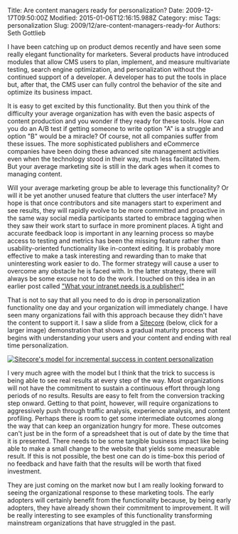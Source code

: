 Title: Are content managers ready for personalization?
Date: 2009-12-17T09:50:00Z
Modified: 2015-01-06T12:16:15.988Z
Category: misc
Tags: personalization
Slug: 2009/12/are-content-managers-ready-for
Authors: Seth Gottlieb

I have been catching up on product demos recently and have seen some really elegant functionality for marketers. Several products have introduced modules that allow CMS users to plan, implement, and measure multivariate testing, search engine optimization, and personalization without the continued support of a developer. A developer has to put the tools in place but, after that, the CMS user can fully control the behavior of the site and optimize its business impact.  

It is easy to get excited by this functionality. But then you think of the difficulty your average organization has with even the basic aspects of content production and you wonder if they ready for these tools. How can you do an A/B test if getting someone to write option "A" is a struggle and option "B" would be a miracle? Of course, not all companies suffer from these issues. The more sophisticated publishers and eCommerce companies have been doing these advanced site management activities even when the technology stood in their way, much less facilitated them. But your average marketing site is still in the dark ages when it comes to managing content.  

Will your average marketing group be able to leverage this functionality? Or will it be yet another unused feature that clutters the user interface? My hope is that once contributors and site managers start to experiment and see results, they will rapidly evolve to be more committed and proactive in the same way social media participants started to embrace tagging when they saw their work start to surface in more prominent places. A tight and accurate feedback loop is important in any learning process so maybe access to testing and metrics has been the missing feature rather than usability-oriented functionality like in-context editing. It is probably more effective to make a task interesting and rewarding than to make that uninteresting work easier to do. The former strategy will cause a user to overcome any obstacle he is faced with. In the latter strategy, there will always be some excuse not to do the work. I touched on this idea in an earlier post called ["What your intranet needs is a publisher!"](http://www.contenthere.net/2009/06/what-your-intranet-needs-is-a-publisher.html)  

That is not to say that all you need to do is drop in personalization functionality one day and your organization will immediately change. I have seen many organizations fail with this approach because they didn't have the content to support it. I saw a slide from a [Sitecore](http://www.sitecore.net/) (below, click for a larger image) demonstration that shows a gradual maturity process that begins with understanding your users and your content and ending with real time personalization.  

  
<a href="http://media.contenthere.net.s3-website-us-east-1.amazonaws.com/blgimages/sitecore-personalization-maturity-path.png" target="_blank">![Sitecore's model for incremental success in content personalization](http://media.contenthere.net.s3-website-us-east-1.amazonaws.com/blgimages/sitecore-personalization-maturity-path_small.png)</a>  

I very much agree with the model but I think that the trick to success is being able to see real results at every step of the way. Most organizations will not have the commitment to sustain a continuous effort through long periods of no results. Results are easy to felt from the conversion tracking step onward. Getting to that point, however, will require organizations to aggressively push through traffic analysis, experience analysis, and content profiling. Perhaps there is room to get some intermediate outcomes along the way that can keep an organization hungry for more. These outcomes can't just be in the form of a spreadsheet that is out of date by the time that it is presented. There needs to be some tangible business impact like being able to make a small change to the website that yields some measurable result. If this is not possible, the best one can do is time-box this period of no feedback and have faith that the results will be worth that fixed investment.  

They are just coming on the market now but I am really looking forward to seeing the organizational response to these marketing tools. The early adopters will certainly benefit from the functionality because, by being early adopters, they have already shown their commitment to improvement. It will be really interesting to see examples of this functionality transforming mainstream organizations that have struggled in the past.
